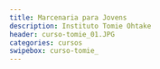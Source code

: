 ```yaml
---
title: Marcenaria para Jovens
description: Instituto Tomie Ohtake
header: curso-tomie_01.JPG
categories: cursos
swipebox: curso-tomie_
---
```

